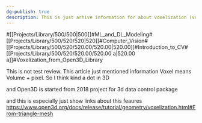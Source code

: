 ```yaml
---
dg-publish: true
description: This is just arhive information for about voxelization (voxel means volume pixel ) from Open3D library
---
```

#[[Projects/Library/500/500\|500]]#ML_and_DL_Modeling#[[Projects/Library/500/520/520\|520]]#Computer_Vision#[[Projects/Library/500/520/520.00/520.00\|520.00]]#Introduction_to_CV#[[Projects/Library/500/520/520.00/520.00 a\|520.00 a]]#Voxelization_from_Open3D_Library



This is not test review. This article just mentioned information
Voxel means Volume  + pixel. So I think kind a dot in 3D

and Open3D is started from 2018 project for 3d data control package


and this is especially just show links about this feaures
https://www.open3d.org/docs/release/tutorial/geometry/voxelization.html#From-triangle-mesh
